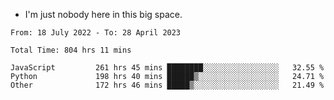 - I'm just nobody here in this big space.


<!--START_SECTION:waka-->

```text
From: 18 July 2022 - To: 28 April 2023

Total Time: 804 hrs 11 mins

JavaScript         261 hrs 45 mins ████████░░░░░░░░░░░░░░░░░   32.55 %
Python             198 hrs 40 mins ██████▒░░░░░░░░░░░░░░░░░░   24.71 %
Other              172 hrs 46 mins █████▒░░░░░░░░░░░░░░░░░░░   21.49 %
```

<!--END_SECTION:waka-->
